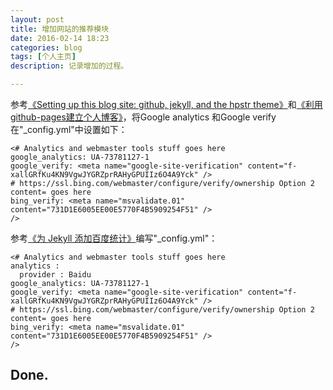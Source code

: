 ```yaml
---
layout: post
title: 增加网站的推荐模块
date: 2016-02-14 18:23
categories: blog
tags: [个人主页]
description: 记录增加的过程。

---
```


参考[《Setting up this blog site: github, jekyll, and the hpstr theme》](http://nicolaroberts.github.io/website-setup-post/)和[《利用github-pages建立个人博客》](http://coolshell.info/blog/2015/03/github-pages-blog.html)，将Google analytics 和Google verify在"_config.yml"中设置如下：

    <# Analytics and webmaster tools stuff goes here
    google_analytics: UA-73781127-1
    google_verify: <meta name="google-site-verification" content="f-xallGRfKu4KN9VgwJYGRZprRAHyGPUIIz6O4A9Yck" />
    # https://ssl.bing.com/webmaster/configure/verify/ownership Option 2 content= goes here
    bing_verify: <meta name="msvalidate.01" content="731D1E6005EE00E5770F4B5909254F51" />
    />

参考[《为 Jekyll 添加百度统计》](http://havee.me/internet/2013-07/add-baidu-analytics-for-jekyll.html)编写"_config.yml"：

    <# Analytics and webmaster tools stuff goes here
    analytics :
      provider : Baidu
    google_analytics: UA-73781127-1
    google_verify: <meta name="google-site-verification" content="f-xallGRfKu4KN9VgwJYGRZprRAHyGPUIIz6O4A9Yck" />
    # https://ssl.bing.com/webmaster/configure/verify/ownership Option 2 content= goes here
    bing_verify: <meta name="msvalidate.01" content="731D1E6005EE00E5770F4B5909254F51" />
    />

Done.
---










